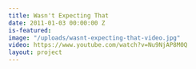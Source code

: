 ```yaml
---
title: Wasn't Expecting That
date: 2011-01-03 00:00:00 Z
is-featured: 
image: "/uploads/wasnt-expecting-that-video.jpg"
video: https://www.youtube.com/watch?v=Nu9NjAP8M0Q
layout: project
---
```


